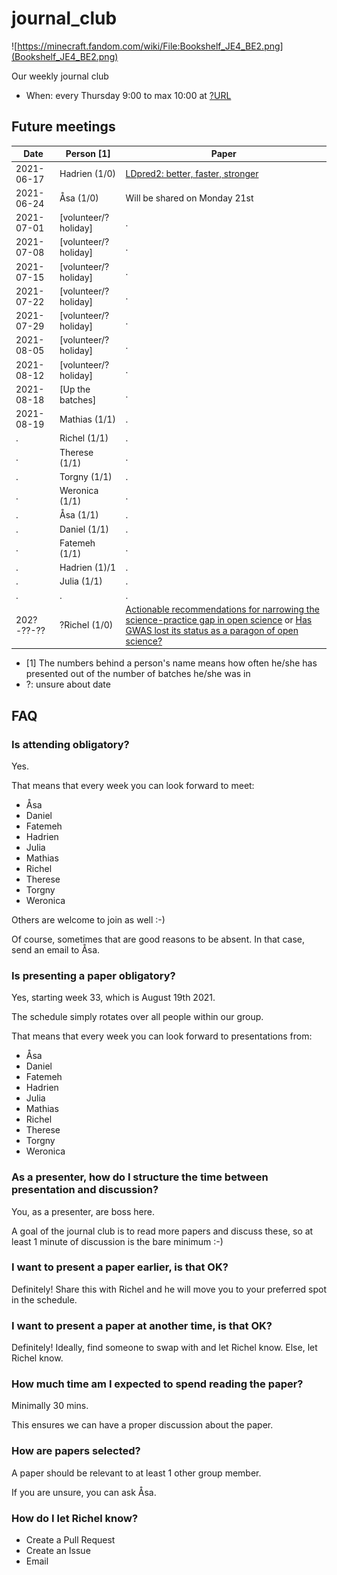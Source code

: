 # journal_club

![https://minecraft.fandom.com/wiki/File:Bookshelf_JE4_BE2.png](Bookshelf_JE4_BE2.png)

Our weekly journal club

  * When: every Thursday 9:00 to max 10:00 at [?URL](https://github.com/AJResearchGroup/journal_club/issues/1)

## Future meetings

Date      |Person [1]      |Paper
----------|----------------|--------------------------------------------------------------------------------------------------------------------------------------------------------
2021-06-17|Hadrien (1/0)   |[LDpred2: better, faster, stronger](https://academic.oup.com/bioinformatics/article/36/22-23/5424/6039173)
2021-06-24|Åsa (1/0)       |Will be shared on Monday 21st
2021-07-01|[volunteer/?holiday]|.
2021-07-08|[volunteer/?holiday]|.
2021-07-15|[volunteer/?holiday]|.
2021-07-22|[volunteer/?holiday]|.
2021-07-29|[volunteer/?holiday]|.
2021-08-05|[volunteer/?holiday]|.
2021-08-12|[volunteer/?holiday]|.
2021-08-18|[Up the batches]|.
2021-08-19|Mathias (1/1)   |.
.         |Richel (1/1)    |.
.         |Therese (1/1)   |.
.         |Torgny (1/1)    |.
.         |Weronica (1/1)  |.
.         |Åsa (1/1)       |.
.         |Daniel (1/1)    |.
.         |Fatemeh (1/1)   |.
.         |Hadrien (1)/1   |.
.         |Julia (1/1)     |.
.         |.               |.
202?-??-??|?Richel (1/0)   |[Actionable recommendations for narrowing the science-practice gap in open science](https://www.sciencedirect.com/science/article/pii/S074959781930740X) or [Has GWAS lost its status as a paragon of open science?](https://journals.plos.org/plosbiology/article?id=10.1371/journal.pbio.3001242)


 * [1] The numbers behind a person's name means how often he/she has presented
       out of the number of batches he/she was in
 * ?: unsure about date

## FAQ

### Is attending obligatory?

Yes. 

That means that every week you can look forward to meet:

 * Åsa
 * Daniel
 * Fatemeh
 * Hadrien
 * Julia
 * Mathias
 * Richel
 * Therese
 * Torgny
 * Weronica

Others are welcome to join as well :-)

Of course, sometimes that are good reasons to be absent.
In that case, send an email to Åsa.

### Is presenting a paper obligatory?

Yes, starting week 33, which is August 19th 2021.

The schedule simply rotates over all people within our group.

That means that every week you can look forward to presentations from:

 * Åsa
 * Daniel
 * Fatemeh
 * Hadrien
 * Julia
 * Mathias
 * Richel
 * Therese
 * Torgny
 * Weronica

### As a presenter, how do I structure the time between presentation and discussion?

You, as a presenter, are boss here.

A goal of the journal club is to read more papers and discuss these,
so at least 1 minute of discussion is the bare minimum :-)

### I want to present a paper earlier, is that OK?

Definitely! Share this with Richel and he will move you to your
preferred spot in the schedule.

### I want to present a paper at another time, is that OK?

Definitely! Ideally, find someone to swap with and let Richel know.
Else, let Richel know.

### How much time am I expected to spend reading the paper?

Minimally 30 mins.

This ensures we can have a proper discussion about the paper.

### How are papers selected?

A paper should be relevant to at least 1 other group member.

If you are unsure, you can ask Åsa.

### How do I let Richel know?

 * Create a Pull Request
 * Create an Issue
 * Email

